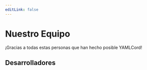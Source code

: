 ```yaml
---
editLink: false
---
```


<!-- markdownlint-disable -->
<script setup>
import { VPTeamMembers } from "vitepress/theme";

const members = {
  developers: [
    {
      avatar: "https://www.github.com/LonelyDeathVGX.png",
      links: [
        {
          icon: "github",
          link: "https://github.com/LonelyDeathVGX",
        },
      ],
      name: "LonelyDeathVGX",
      title: "Creador y Desarrollador Principal",
    },
    {
      avatar: "https://www.github.com/hozhai.png",
      links: [
        {
          icon: "github",
          link: "https://github.com/hozhai",
        },
      ],
      name: "Zhai",
      title: "Desarrollador Principal",
    },
  ],
};
</script>
<!-- markdownlint-restore -->

# Nuestro Equipo

¡Gracias a todas estas personas que han hecho posible YAMLCord!

## Desarrolladores

<!-- markdownlint-disable -->
<VPTeamMembers size="small" :members="members.developers" />
<!-- markdownlint-restore -->
